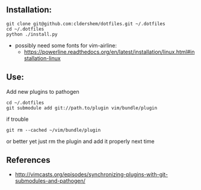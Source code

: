 Installation:
--------------
```
git clone git@github.com:cldershem/dotfiles.git ~/.dotfiles
cd ~/.dotfiles
python ./install.py
```
- possibly need some fonts for vim-airline:
    - https://powerline.readthedocs.org/en/latest/installation/linux.html#installation-linux

Use:
------
Add new plugins to pathogen
```
cd ~/.dotfiles
git submodule add git://path.to/plugin vim/bundle/plugin
```

if trouble
```
git rm --cached ~/vim/bundle/plugin
```
or better yet just rm the plugin and add it properly next time


References
------------
- http://vimcasts.org/episodes/synchronizing-plugins-with-git-submodules-and-pathogen/
